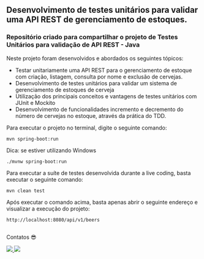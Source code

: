 <h2>Desenvolvimento de testes unitários para validar uma API REST de gerenciamento de estoques.</h2>

<h3>Repositório criado para compartilhar o projeto de Testes Unitários para validação de API REST - Java</h3>

Neste projeto foram desenvolvidos e abordados os seguintes tópicos:

* Testar unitariamente uma API REST para o gerenciamento de estoque com criação, listagem, consulta por nome e exclusão de cervejas.
* Desenvolvimento de testes unitários para validar um sistema de gerenciamento de estoques de cerveja
* Utilização dos principais conceitos e vantagens de testes unitários com JUnit e Mockito
* Desenvolvimento de funcionalidades incremento e decremento do número de cervejas no estoque, através da prática do TDD.

Para executar o projeto no terminal, digite o seguinte comando:

```shell script
mvn spring-boot:run 
```

Dica: se estiver utilizando Windows
```shell script
./mvnw spring-boot:run 
```

Para executar a suíte de testes desenvolvida durante a live coding, basta executar o seguinte comando:

```shell script
mvn clean test
```

Após executar o comando acima, basta apenas abrir o seguinte endereço e visualizar a execução do projeto:

```
http://localhost:8080/api/v1/beers
```

##
Contatos 😎
  <div>    
    <a href="https://www.linkedin.com/in/ivanilson-f-freitas-b6020515b/" target="_blank">
      <img src="https://img.shields.io/badge/-LinkedIn-%230077B5?style=for-the-badge&logo=linkedin&logoColor=white" target="_blank">
    </a> 
    <a href = "mailto:ivanff.ti@gmail.com">
      <img src="https://img.shields.io/badge/Gmail-D14836?style=for-the-badge&logo=gmail&logoColor=white" target="_blank">
    </a>
  </div>